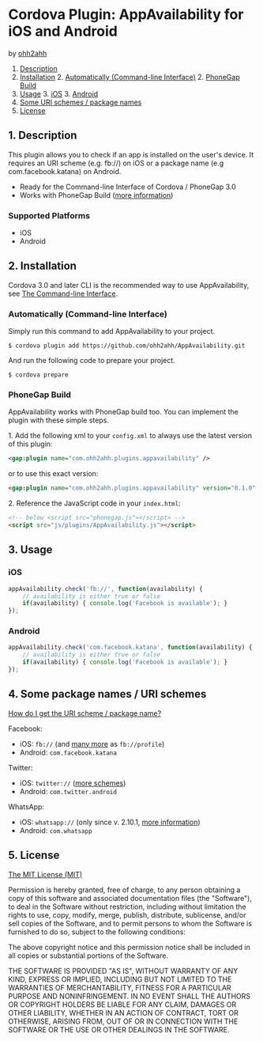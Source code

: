 # Cordova Plugin: AppAvailability for iOS and Android

by [ohh2ahh](http://ohh2ahh.com)

1. [Description](https://github.com/ohh2ahh/AppAvailability#1-description)
2. [Installation](https://github.com/ohh2ahh/AppAvailability#2-installation)
	2. [Automatically (Command-line Interface)](https://github.com/ohh2ahh/AppAvailability#automatically-command-line-interface)
	2. [PhoneGap Build](https://github.com/ohh2ahh/AppAvailability#phonegap-build)
3. [Usage](https://github.com/ohh2ahh/AppAvailability#3-usage)
	3. [iOS](https://github.com/ohh2ahh/AppAvailability#ios)
	3. [Android](https://github.com/ohh2ahh/AppAvailability#android)
4. [Some URI schemes / package names](https://github.com/ohh2ahh/AppAvailability#4-some-uri-schemes--package-names)
5. [License](https://github.com/ohh2ahh/AppAvailability#5-license)

## 1. Description

This plugin allows you to check if an app is installed on the user's device.
It requires an URI scheme (e.g. fb://) on iOS or a package name (e.g com.facebook.katana) on Android.

* Ready for the Command-line Interface of Cordova / PhoneGap 3.0
* Works with PhoneGap Build ([more information](https://build.phonegap.com/plugins/17))

### Supported Platforms

* iOS
* Android

## 2. Installation

Cordova 3.0 and later CLI is the recommended way to use AppAvailability, see [The Command-line Interface](http://cordova.apache.org/docs/en/3.0.0/guide_cli_index.md.html#The%20Command-line%20Interface).

### Automatically (Command-line Interface)
Simply run this command to add AppAvailability to your project.

```
$ cordova plugin add https://github.com/ohh2ahh/AppAvailability.git
```

And run the following code to prepare your project.
```
$ cordova prepare
```

### PhoneGap Build

AppAvailability works with PhoneGap build too. You can implement the plugin with these simple steps.

1\. Add the following xml to your `config.xml` to always use the latest version of this plugin:
```xml
<gap:plugin name="com.ohh2ahh.plugins.appavailability" />
```
or to use this exact version:
```xml
<gap:plugin name="com.ohh2ahh.plugins.appavailability" version="0.1.0" />
```

2\. Reference the JavaScript code in your `index.html`:
```html
<!-- below <script src="phonegap.js"></script> -->
<script src="js/plugins/AppAvailability.js"></script>
```

## 3. Usage

### iOS

```javascript
appAvailability.check('fb://', function(availability) {
    // availability is either true or false
    if(availability) { console.log('Facebook is available'); }
});
```

### Android

```javascript
appAvailability.check('com.facebook.katana', function(availability) {
    // availability is either true or false
    if(availability) { console.log('Facebook is available'); }
});
```

## 4. Some package names / URI schemes

[How do I get the URI scheme / package name?](https://github.com/ohh2ahh/AppAvailability/issues/2#issuecomment-22203591)

Facebook:
* iOS: `fb://` (and [many more](http://wiki.akosma.com/IPhone_URL_Schemes#Facebook) as `fb://profile`)
* Android: `com.facebook.katana`

Twitter:
* iOS: `twitter://` ([more schemes](http://wiki.akosma.com/IPhone_URL_Schemes#Twitter))
* Android: `com.twitter.android`

WhatsApp:
* iOS: `whatsapp://` (only since v. 2.10.1, [more information](http://www.whatsapp.com/faq/en/iphone/23559013))
* Android: `com.whatsapp`

## 5. License

[The MIT License (MIT)](http://www.opensource.org/licenses/mit-license.html)

Permission is hereby granted, free of charge, to any person obtaining a copy
of this software and associated documentation files (the "Software"), to deal
in the Software without restriction, including without limitation the rights
to use, copy, modify, merge, publish, distribute, sublicense, and/or sell
copies of the Software, and to permit persons to whom the Software is
furnished to do so, subject to the following conditions:

The above copyright notice and this permission notice shall be included in
all copies or substantial portions of the Software.

THE SOFTWARE IS PROVIDED "AS IS", WITHOUT WARRANTY OF ANY KIND, EXPRESS OR
IMPLIED, INCLUDING BUT NOT LIMITED TO THE WARRANTIES OF MERCHANTABILITY,
FITNESS FOR A PARTICULAR PURPOSE AND NONINFRINGEMENT. IN NO EVENT SHALL THE
AUTHORS OR COPYRIGHT HOLDERS BE LIABLE FOR ANY CLAIM, DAMAGES OR OTHER
LIABILITY, WHETHER IN AN ACTION OF CONTRACT, TORT OR OTHERWISE, ARISING FROM,
OUT OF OR IN CONNECTION WITH THE SOFTWARE OR THE USE OR OTHER DEALINGS IN
THE SOFTWARE.